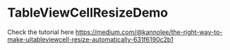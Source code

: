 # TableViewCellResizeDemo
Check the tutorial here
https://medium.com/@kannolee/the-right-way-to-make-uitableviewcell-resize-automatically-631f6190c2b1
